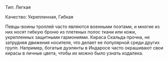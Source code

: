 Тип: Легкая

Качество: Укрепленная, Гибкая

Певцы-воины троллей часто являются военными поэтами, и многие из них носят гибкую броню из плетеных полос ткани или кожи, укрепленных защитными гармониями. Кираса Скальда прочна, не затрудняя движения носителя, что делает ее популярной среди других групп. Например, богатые дуэлянты в Индаросе часто окрашивают свои кирасы в личные цвета, чтобы их можно было узнать издалека.